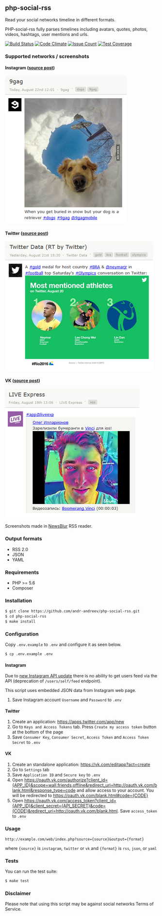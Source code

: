 ## php-social-rss
Read your social networks timeline in different formats.

PHP-social-rss fully parses timelines including avatars, quotes, photos, videos, hashtags, user mentions and urls.

[![Build Status](https://travis-ci.org/andr-andreev/php-social-rss.svg?branch=master)](https://travis-ci.org/andr-andreev/php-social-rss)
[![Code Climate](https://codeclimate.com/github/andr-andreev/php-social-rss/badges/gpa.svg)](https://codeclimate.com/github/andr-andreev/php-social-rss)
[![Issue Count](https://codeclimate.com/github/andr-andreev/php-social-rss/badges/issue_count.svg)](https://codeclimate.com/github/andr-andreev/php-social-rss)
[![Test Coverage](https://codeclimate.com/github/andr-andreev/php-social-rss/badges/coverage.svg)](https://codeclimate.com/github/andr-andreev/php-social-rss/coverage)

### Supported networks / screenshots
#### Instagram ([source post](https://www.instagram.com/p/BJZ7vyZhEI0/))
![Instagram](screenshots/instagram.png?raw=true "Instagram")

#### Twitter ([source post](https://twitter.com/TwitterData/status/767372163431018496))
![Twitter](screenshots/twitter.png?raw=true "Twitter")

#### VK ([source post](https://vk.com/wall-32295218_365558))
![VK](screenshots/vk.png?raw=true "VK")

Screenshots made in [NewsBlur](https://newsblur.com/) RSS reader.

### Output formats
* RSS 2.0
* JSON
* YAML

### Requirements
* PHP >= 5.6
* Composer

### Installation
```bash
$ git clone https://github.com/andr-andreev/php-social-rss.git
$ cd php-social-rss
$ make install
```

### Configuration
Copy `.env.example` to `.env` and configure it as seen below.
```bash
$ cp .env.example .env
```
#### Instagram
Due to [new Instagram API update](https://www.instagram.com/developer/changelog/) there is no ability to get users feed via the API (deprecation of `/users/self/feed` endpoint).

This script uses embedded JSON data from Instagram web page.

1. Save Instagram account `Username` and `Password` to `.env`

#### Twitter
1. Create an application: https://apps.twitter.com/app/new
2. Go to `Keys and Access Tokens` tab. Press `Create my access token` button at the bottom of the page
3. Save `Consumer Key`, `Consumer Secret`, `Access Token` and `Access Token Secret` to `.env`

#### VK
1. Create an standalone application: https://vk.com/editapp?act=create
2. Go to `Settings` tab
3. Save `Application ID` and `Secure key` to `.env`
4. Open https://oauth.vk.com/authorize?client_id={APP_ID}&scope=wall,friends,offline&redirect_uri=http://oauth.vk.com/blank.html&response_type=code and allow access to your account. You will be redirected to https://oauth.vk.com/blank.html#code={CODE}
5. Open https://oauth.vk.com/access_token?client_id={APP_ID}&client_secret={API_SECRET}&code={CODE}&redirect_uri=http://oauth.vk.com/blank.html. Save `access_token` to `.env`

### Usage ###
```
http://example.com/web/index.php?source={source}&output={format}
```
where `{source}` is `instagram`, `twitter` or `vk` and `{format}` is `rss`, `json`, or `yaml`

### Tests ###
You can run the test suite:
```bash
$ make test
```

### Disclaimer ###
Please note that using this script may be against social networks Terms of Service.
